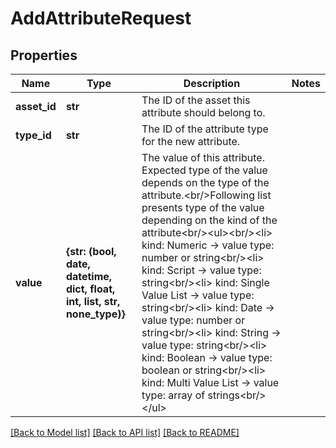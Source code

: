# AddAttributeRequest

## Properties
Name | Type | Description | Notes
------------ | ------------- | ------------- | -------------
**asset_id** | **str** | The ID of the asset this attribute should belong to. | 
**type_id** | **str** | The ID of the attribute type for the new attribute. | 
**value** | **{str: (bool, date, datetime, dict, float, int, list, str, none_type)}** | The value of this attribute. Expected type of the value depends on the type of the attribute.&lt;br/&gt;Following list presents type of the value depending on the kind of the attribute&lt;br/&gt;&lt;ul&gt;&lt;br/&gt;&lt;li&gt; kind: Numeric               -&gt; value type: number or string&lt;br/&gt;&lt;li&gt; kind: Script                -&gt; value type: string&lt;br/&gt;&lt;li&gt; kind: Single Value List     -&gt; value type: string&lt;br/&gt;&lt;li&gt; kind: Date                  -&gt; value type: number or string&lt;br/&gt;&lt;li&gt; kind: String                -&gt; value type: string&lt;br/&gt;&lt;li&gt; kind: Boolean               -&gt; value type: boolean or string&lt;br/&gt;&lt;li&gt; kind: Multi Value List      -&gt; value type: array of strings&lt;br/&gt;&lt;/ul&gt; | 

[[Back to Model list]](../README.md#documentation-for-models) [[Back to API list]](../README.md#documentation-for-api-endpoints) [[Back to README]](../README.md)


